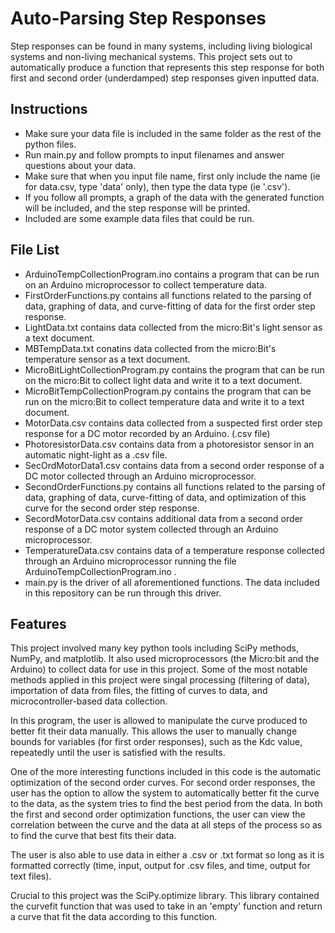 # Auto-Parsing Step Responses

Step responses can be found in many systems, including living biological systems and non-living mechanical systems. This project sets out to automatically produce a function that represents this step response for both first and second order (underdamped) step responses given inputted data.

## Instructions

- Make sure your data file is included in the same folder as the rest of the python files.
- Run main.py and follow prompts to input filenames and answer questions about your data.
- Make sure that when you input file name, first only include the name (ie for data.csv, type 'data' only), then type the data type (ie '.csv').
- If you follow all prompts, a graph of the data with the generated function will be included, and the step response will be printed.
- Included are some example data files that could be run.

## File List

- ArduinoTempCollectionProgram.ino contains a program that can be run on an Arduino microprocessor to collect temperature data.
- FirstOrderFunctions.py contains all functions related to the parsing of data, graphing of data, and curve-fitting of data for the first order step response.
- LightData.txt contains data collected from the micro:Bit's light sensor as a text document.
- MBTempData.txt conatins data collected from the micro:Bit's temperature sensor as a text document.
- MicroBitLightCollectionProgram.py contains the program that can be run on the micro:Bit to collect light data and write it to a text document.
- MicroBitTempCollectionProgram.py contains the program that can be run on the micro:Bit to collect temperature data and write it to a text document.
- MotorData.csv contains data collected from a suspected first order step response for a DC motor recorded by an Arduino. (.csv file)
- PhotoresistorData.csv contains data from a photoresistor sensor in an automatic night-light as a .csv file.
- SecOrdMotorData1.csv contains data from a second order response of a DC motor collected through an Arduino microprocessor.
- SecondOrderFunctions.py contains all functions related to the parsing of data, graphing of data, curve-fitting of data, and optimization of this curve for the second order step response.
- SecordMotorData.csv contains additional data from a second order response of a DC motor system collected through an Arduino microprocessor.
- TemperatureData.csv contains data of a temperature response collected through an Arduino microprocessor running the file ArduinoTempCollectionProgram.ino .
- main.py is the driver of all aforementioned functions. The data included in this repository can be run through this driver.

## Features

This project involved many key python tools including SciPy methods, NumPy, and matplotlib. It also used microprocessors (the Micro:bit and the Arduino) to collect data for use in this project. Some of the most notable methods applied in this project were singal processing (filtering of data), importation of data from files, the fitting of curves to data, and microcontroller-based data collection.

In this program, the user is allowed to manipulate the curve produced to better fit their data manually. This allows the user to manually change bounds for variables (for first order responses), such as the Kdc value, repeatedly until the user is satisfied with the results. 

One of the more interesting functions included in this code is the automatic optimization of the second order curves. For second order responses, the user has the option to allow the system to automatically better fit the curve to the data, as the system tries to find the best period from the data. In both the first and second order optimization functions, the user can view the correlation between the curve and the data at all steps of the process so as to find the curve that best fits their data.

The user is also able to use data in either a .csv or .txt format so long as it is formatted correctly (time, input, output for .csv files, and time, output for text files).

Crucial to this project was the SciPy.optimize library. This library contained the curvefit function that was used to take in an 'empty' function and return a curve that fit the data according to this function.
